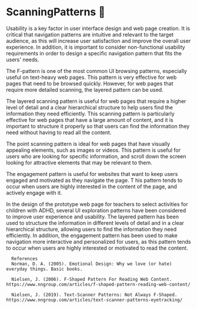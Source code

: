 # ScanningPatterns :page_with_curl:

Usability is a key factor in user interface design and web page creation. 
It is critical that navigation patterns are intuitive and relevant to the target audience, as this will increase user satisfaction and improve the overall user experience. In addition, it is important to consider non-functional usability requirements in order to design a specific navigation pattern that fits the users' needs.

The F-pattern is one of the most common UI browsing patterns, especially useful on text-heavy web pages. 
This pattern is very effective for web pages that need to be browsed quickly. However, for web pages that require more detailed scanning, the layered pattern can be used.

The layered scanning pattern is useful for web pages that require a higher level of detail and a clear hierarchical structure to help users find the information they need efficiently. 
This scanning pattern is particularly effective for web pages that have a large amount of content, and it is important to structure it properly so that users can find the information they need without having to read all the content.

The point scanning pattern is ideal for web pages that have visually appealing elements, such as images or videos. 
This pattern is useful for users who are looking for specific information, and scroll down the screen looking for attractive elements that may be relevant to them.

The engagement pattern is useful for websites that want to keep users engaged and motivated as they navigate the page. T
his pattern tends to occur when users are highly interested in the content of the page, and actively engage with it.

In the design of the prototype web page for teachers to select activities for children with ADHD, several UI exploration patterns have been considered to improve user experience and usability. 
The layered pattern has been used to structure the information in different levels of detail and in a clear hierarchical structure, 
allowing users to find the information they need efficiently. In addition, the engagement pattern has been used to make navigation more interactive and personalized for users, 
as this pattern tends to occur when users are highly interested or motivated to read the content.


      References 
      Norman, D. A. (2005). Emotional Design: Why we love (or hate) everyday things. Basic books.

      Nielsen, J. (2006). F-Shaped Pattern For Reading Web Content. https://www.nngroup.com/articles/f-shaped-pattern-reading-web-content/

      Nielsen, J. (2019). Text-Scanner Patterns: Not Always F-Shaped. https://www.nngroup.com/articles/text-scanner-patterns-eyetracking/
